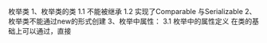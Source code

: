 枚举类
    1、枚举类的类
        1.1 不能被继承
        1.2 实现了Comparable 与Serializable
    2、枚举类不能通过new的形式创建
    3、枚举中属性：
        3.1 枚举中的属性定义
        在类的基础上可以通过，直接